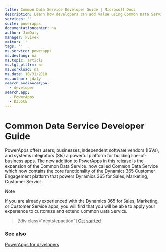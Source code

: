 ```yaml
---
title: Common Data Service Developer Guide | Microsoft Docs
description: Learn how developers can add value using Common Data Service.
services: ''
suite: powerapps
documentationcenter: na
author: JimDaly
manager: kvivek
editor: ''
tags: ''
ms.service: powerapps
ms.devlang: na
ms.topic: article
ms.tgt_pltfrm: na
ms.workload: na
ms.date: 10/31/2018
ms.author: jdaly
search.audienceType: 
  - developer
search.app: 
  - PowerApps
  - D365CE
---
```


# Common Data Service Developer Guide

PowerApps offers users, businesses, independent software vendors (ISVs), and systems integrators (SIs) a powerful platform for building line-of-business apps. The new addition to PowerApps in this release is the expansion of the Common Data Service, now called Common Data Service which now contains the core functionality of the Dynamics 365 Customer Engagement platform that powers Dynamics 365 for Sales, Marketing, Customer Service.

> [!NOTE]
> If you are already experienced with the Dynamics 365 for Sales, Marketing, or Customer Service apps, you will find that you will be able to apply your experience to customize and extend Common Data Service.

> [!div class="nextstepaction"]
> [Get started](get-started-cds-developers.md)

### See also

[PowerApps for developers](/powerapps/#pivot=home&panel=developer)
